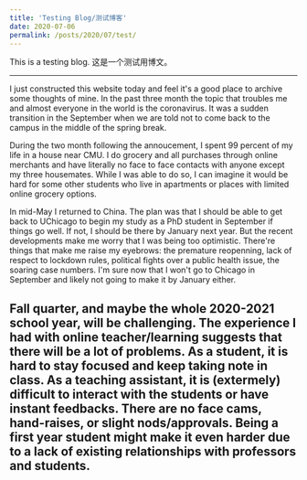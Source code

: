 ```yaml
---
title: 'Testing Blog/测试博客'
date: 2020-07-06
permalink: /posts/2020/07/test/
---
```


This is a testing blog.
这是一个测试用博文。

---
  I just constructed this website today and feel it's a good place to archive some thoughts of mine. In the past three month the topic that troubles me and almost everyone in the world is the coronavirus. It was a sudden transition in the September when we are told not to come back to the campus in the middle of the spring break. 

  During the two month following the annoucement, I spent 99 percent of my life in a house near CMU. I do grocery and all purchases through online merchants and have literally no face to face contacts with anyone except my three housemates. While I was able to do so, I can imagine it would be hard for some other students who live in apartments or places with limited online grocery options. 

  In mid-May I returned to China. The plan was that I should be able to get back to UChicago to begin my study as a PhD student in September if things go well. If not, I should be there by January next year. But the recent developments make me worry that I was being too optimistic. There're things that make me raise my eyebrows: the premature reopenning, lack of respect to lockdown rules, political fights over a public health issue, the soaring case numbers. I'm sure now that I won't go to Chicago in September and likely not going to make it by January either. 

  Fall quarter, and maybe the whole 2020-2021 school year, will be challenging. The experience I had with online teacher/learning suggests that there will be a lot of problems. As a student, it is hard to stay focused and keep taking note in class. As a teaching assistant, it is (extermely) difficult to interact with the students or have instant feedbacks. There are no face cams, hand-raises, or slight nods/approvals. Being a first year student might make it even harder due to a lack of existing relationships with professors and students. 
---